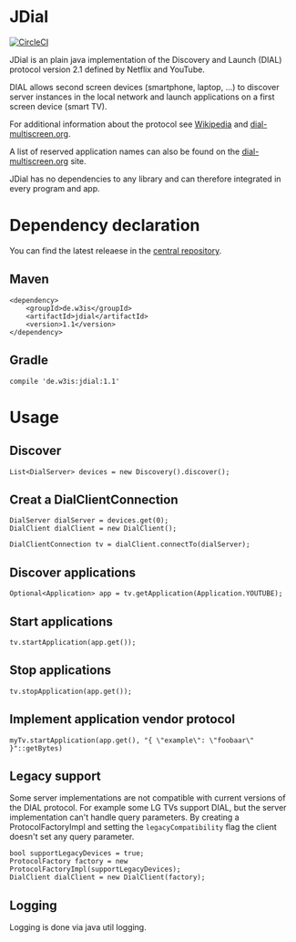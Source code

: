 # JDial

[![CircleCI](https://circleci.com/gh/detached/jdial/tree/master.svg?style=svg)](https://circleci.com/gh/detached/jdial/tree/master)

JDial is an plain java implementation of the Discovery and Launch (DIAL) protocol version 2.1 defined by Netflix and YouTube.

DIAL allows second screen devices (smartphone, laptop, ...) to discover server instances in the local network and 
launch applications on a first screen device (smart TV).

For additional information about the protocol see [Wikipedia](https://en.wikipedia.org/wiki/Discovery_and_Launch) 
and [dial-multiscreen.org](http://www.dial-multiscreen.org).

A list of reserved application names can also be found on the [dial-multiscreen.org](http://www.dial-multiscreen.org/dial-registry/namespace-database) site.

JDial has no dependencies to any library and can therefore integrated in every program and app.

# Dependency declaration

You can find the latest releaese in the [central repository](https://search.maven.org/#search%7Cga%7C1%7Cg%3A%22de.w3is%22%20a%3A%22jdial%22).

## Maven

```
<dependency>
    <groupId>de.w3is</groupId>
    <artifactId>jdial</artifactId>
    <version>1.1</version>
</dependency>
```
## Gradle

```
compile 'de.w3is:jdial:1.1'
```

# Usage

## Discover

```
List<DialServer> devices = new Discovery().discover();
```

## Creat a DialClientConnection

```
DialServer dialServer = devices.get(0);
DialClient dialClient = new DialClient();

DialClientConnection tv = dialClient.connectTo(dialServer);
```

## Discover applications

```
Optional<Application> app = tv.getApplication(Application.YOUTUBE);
```

## Start applications

```
tv.startApplication(app.get());
```

## Stop applications

```
tv.stopApplication(app.get());
```

## Implement application vendor protocol
```
myTv.startApplication(app.get(), "{ \"example\": \"foobaar\" }"::getBytes)
```

## Legacy support

Some server implementations are not compatible with current versions of the DIAL protocol.
For example some LG TVs support DIAL, but the server implementation can't handle query parameters.
By creating a ProtocolFactoryImpl and setting the `legacyCompatibility` flag the client doesn't set any query parameter.

```
bool supportLegacyDevices = true;
ProtocolFactory factory = new ProtocolFactoryImpl(supportLegacyDevices);
DialClient dialClient = new DialClient(factory);
```

## Logging

Logging is done via java util logging.
